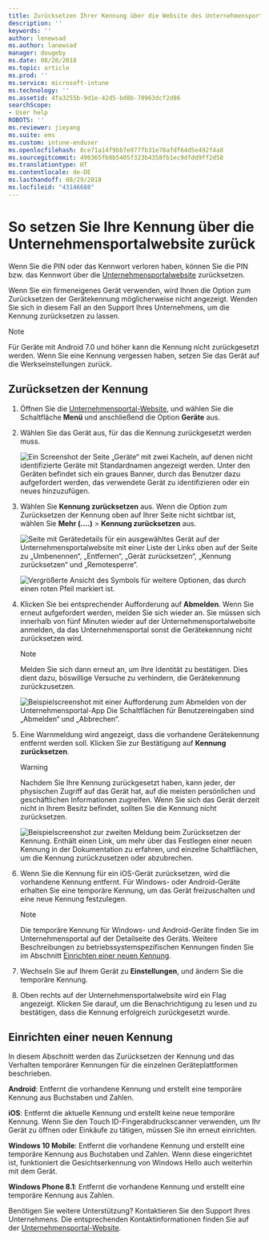 ```yaml
---
title: Zurücksetzen Ihrer Kennung über die Website des Unternehmensportals | Microsoft-Dokumentation
description: ''
keywords: ''
author: lenewsad
ms.author: lanewsad
manager: dougeby
ms.date: 08/28/2018
ms.topic: article
ms.prod: ''
ms.service: microsoft-intune
ms.technology: ''
ms.assetid: 4fa3255b-9d1e-42d5-bd8b-70963dcf2d86
searchScope:
- User help
ROBOTS: ''
ms.reviewer: jieyang
ms.suite: ems
ms.custom: intune-enduser
ms.openlocfilehash: 8ce71a14f9bb7e877fb31e78afdf64d5e492f4a8
ms.sourcegitcommit: 490365fb8b5405f323b4358fb1ec9dfdd9ff2d58
ms.translationtype: HT
ms.contentlocale: de-DE
ms.lasthandoff: 08/29/2018
ms.locfileid: "43146688"
---
```

# <a name="how-to-reset-your-device-passcode-from-the-company-portal-website"></a>So setzen Sie Ihre Kennung über die Unternehmensportalwebsite zurück

Wenn Sie die PIN oder das Kennwort verloren haben, können Sie die PIN bzw. das Kennwort über die [Unternehmensportalwebsite](https://portal.manage.microsoft.com) zurücksetzen.  

Wenn Sie ein firmeneigenes Gerät verwenden, wird Ihnen die Option zum Zurücksetzen der Gerätekennung möglicherweise nicht angezeigt. Wenden Sie sich in diesem Fall an den Support Ihres Unternehmens, um die Kennung zurücksetzen zu lassen.

   > [!NOTE]
   > Für Geräte mit Android 7.0 und höher kann die Kennung nicht zurückgesetzt werden. Wenn Sie eine Kennung vergessen haben, setzen Sie das Gerät auf die Werkseinstellungen zurück. 

## <a name="reset-your-passcode"></a>Zurücksetzen der Kennung

1.  Öffnen Sie die [Unternehmensportal-Website](https://portal.manage.microsoft.com), und wählen Sie die Schaltfläche __Menü__ und anschließend die Option __Geräte__ aus.  

2. Wählen Sie das Gerät aus, für das die Kennung zurückgesetzt werden muss.  

    ![Ein Screenshot der Seite „Geräte“ mit zwei Kacheln, auf denen nicht identifizierte Geräte mit Standardnamen angezeigt werden. Unter den Geräten befindet sich ein graues Banner, durch das Benutzer dazu aufgefordert werden, das verwendete Gerät zu identifizieren oder ein neues hinzuzufügen.](./media/rename-reset-device-step2-1808.png) 

3. Wählen Sie **Kennung zurücksetzen** aus. Wenn die Option zum Zurücksetzen der Kennung oben auf Ihrer Seite nicht sichtbar ist, wählen Sie **Mehr (....)** > **Kennung zurücksetzen** aus.   

   ![Seite mit Gerätedetails für ein ausgewähltes Gerät auf der Unternehmensportalwebsite mit einer Liste der Links oben auf der Seite zu „Umbenennen“, „Entfernen“, „Gerät zurücksetzen“, „Kennung zurücksetzen“ und „Remotesperre“. ](./media/rename-reset-device-1808.png)   

    ![Vergrößerte Ansicht des Symbols für weitere Optionen, das durch einen roten Pfeil markiert ist.](./media/rename-reset-device-step3-more-1808.png)  

4. Klicken Sie bei entsprechender Aufforderung auf **Abmelden**. Wenn Sie erneut aufgefordert werden, melden Sie sich wieder an. Sie müssen sich innerhalb von fünf Minuten wieder auf der Unternehmensportalwebsite anmelden, da das Unternehmensportal sonst die Gerätekennung nicht zurücksetzen wird.  

   > [!NOTE]
   > Melden Sie sich dann erneut an, um Ihre Identität zu bestätigen. Dies dient dazu, böswillige Versuche zu verhindern, die Gerätekennung zurückzusetzen.

   ![Beispielscreenshot mit einer Aufforderung zum Abmelden von der Unternehmensportal-App Die Schaltflächen für Benutzereingaben sind „Abmelden“ und „Abbrechen“.](./media/iwp-reset-passcode-popup-1808.png)

5. Eine Warnmeldung wird angezeigt, dass die vorhandene Gerätekennung entfernt werden soll. Klicken Sie zur Bestätigung auf **Kennung zurücksetzen**.  
    > [!WARNING]
    > Nachdem Sie Ihre Kennung zurückgesetzt haben, kann jeder, der physischen Zugriff auf das Gerät hat, auf die meisten persönlichen und geschäftlichen Informationen zugreifen. Wenn Sie sich das Gerät derzeit nicht in Ihrem Besitz befindet, sollten Sie die Kennung nicht zurücksetzen.  

   ![Beispielscreenshot zur zweiten Meldung beim Zurücksetzen der Kennung. Enthält einen Link, um mehr über das Festlegen einer neuen Kennung in der Dokumentation zu erfahren, und einzelne Schaltflächen, um die Kennung zurückzusetzen oder abzubrechen.](./media/iwp-reset-passcode-popup2-1808.png) 

6. Wenn Sie die Kennung für ein iOS-Gerät zurücksetzen, wird die vorhandene Kennung entfernt. Für Windows- oder Android-Geräte erhalten Sie eine temporäre Kennung, um das Gerät freizuschalten und eine neue Kennung festzulegen. 

   > [!NOTE]
   > Die temporäre Kennung für Windows- und Android-Geräte finden Sie im Unternehmensportal auf der Detailseite des Geräts. Weitere Beschreibungen zu betriebssystemspezifischen Kennungen finden Sie im Abschnitt [Einrichten einer neuen Kennung](reset-your-passcode-cpwebsite.md#set-up-a-new-passcode).  
   
7. Wechseln Sie auf Ihrem Gerät zu **Einstellungen**, und ändern Sie die temporäre Kennung. 

8. Oben rechts auf der Unternehmensportalwebsite wird ein Flag angezeigt. Klicken Sie darauf, um die Benachrichtigung zu lesen und zu bestätigen, dass die Kennung erfolgreich zurückgesetzt wurde.  

## <a name="set-up-a-new-passcode"></a>Einrichten einer neuen Kennung  

In diesem Abschnitt werden das Zurücksetzen der Kennung und das Verhalten temporärer Kennungen für die einzelnen Geräteplattformen beschrieben.  

**Android**: Entfernt die vorhandene Kennung und erstellt eine temporäre Kennung aus Buchstaben und Zahlen.

**iOS**: Entfernt die aktuelle Kennung und erstellt keine neue temporäre Kennung. Wenn Sie den Touch ID-Fingerabdruckscanner verwenden, um Ihr Gerät zu öffnen oder Einkäufe zu tätigen, müssen Sie ihn erneut einrichten.  

**Windows 10 Mobile**: Entfernt die vorhandene Kennung und erstellt eine temporäre Kennung aus Buchstaben und Zahlen. Wenn diese eingerichtet ist, funktioniert die Gesichtserkennung von Windows Hello auch weiterhin mit dem Gerät.
    
**Windows Phone 8.1**: Entfernt die vorhandene Kennung und erstellt eine temporäre Kennung aus Zahlen.  

Benötigen Sie weitere Unterstützung? Kontaktieren Sie den Support Ihres Unternehmens. Die entsprechenden Kontaktinformationen finden Sie auf der [Unternehmensportal-Website](https://go.microsoft.com/fwlink/?linkid=2010980).  
